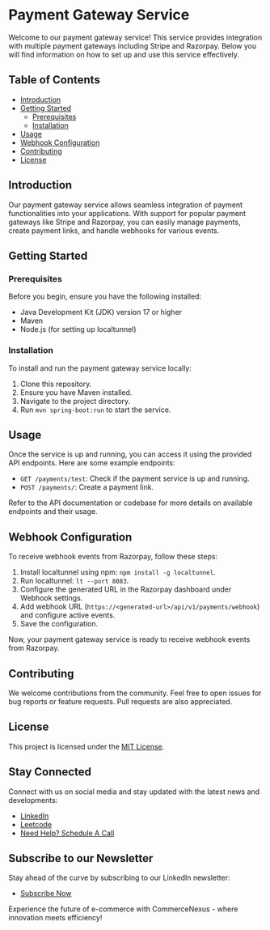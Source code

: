 # Payment Gateway Service

Welcome to our payment gateway service! This service provides integration with multiple payment gateways including Stripe and Razorpay. Below you will find information on how to set up and use this service effectively.

## Table of Contents
- [Introduction](#introduction)
- [Getting Started](#getting-started)
    - [Prerequisites](#prerequisites)
    - [Installation](#installation)
- [Usage](#usage)
- [Webhook Configuration](#webhook-configuration)
- [Contributing](#contributing)
- [License](#license)

## Introduction

Our payment gateway service allows seamless integration of payment functionalities into your applications. With support for popular payment gateways like Stripe and Razorpay, you can easily manage payments, create payment links, and handle webhooks for various events.

## Getting Started

### Prerequisites

Before you begin, ensure you have the following installed:

- Java Development Kit (JDK) version 17 or higher
- Maven
- Node.js (for setting up localtunnel)

### Installation

To install and run the payment gateway service locally:

1. Clone this repository.
2. Ensure you have Maven installed.
3. Navigate to the project directory.
4. Run `mvn spring-boot:run` to start the service.

## Usage

Once the service is up and running, you can access it using the provided API endpoints. Here are some example endpoints:

- `GET /payments/test`: Check if the payment service is up and running.
- `POST /payments/`: Create a payment link.

Refer to the API documentation or codebase for more details on available endpoints and their usage.

## Webhook Configuration

To receive webhook events from Razorpay, follow these steps:

1. Install localtunnel using npm: `npm install -g localtunnel`.
2. Run localtunnel: `lt --port 8083`.
3. Configure the generated URL in the Razorpay dashboard under Webhook settings.
4. Add webhook URL (`https://<generated-url>/api/v1/payments/webhook`) and configure active events.
5. Save the configuration.

Now, your payment gateway service is ready to receive webhook events from Razorpay.

## Contributing

We welcome contributions from the community. Feel free to open issues for bug reports or feature requests. Pull requests are also appreciated.

## License

This project is licensed under the [MIT License](LICENSE).

## Stay Connected

Connect with us on social media and stay updated with the latest news and developments:

- [LinkedIn](https://www.linkedin.com/in/ashwanicse/)
- [Leetcode](https://leetcode.com/ashwani__kumar/)
- [Need Help? Schedule A Call](https://topmate.io/ashwanikumar)

## Subscribe to our Newsletter
Stay ahead of the curve by subscribing to our LinkedIn newsletter:
- [Subscribe Now](https://www.linkedin.com/newsletters/7084124970443767808/)

Experience the future of e-commerce with CommerceNexus - where innovation meets efficiency!
